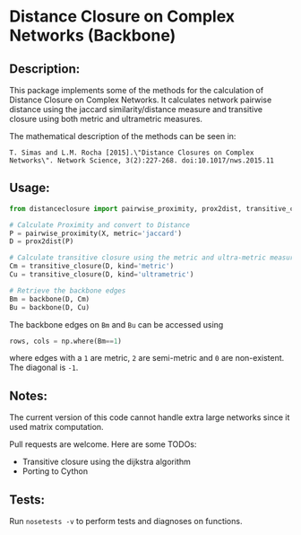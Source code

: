 Distance Closure on Complex Networks (Backbone)
===============================================

Description:
-----------

This package implements some of the methods for the calculation of Distance Closure on Complex Networks. 
It calculates network pairwise distance using the jaccard similarity/distance measure and transitive closure using both metric and ultrametric measures.

The mathematical description of the methods can be seen in:
```
T. Simas and L.M. Rocha [2015].\"Distance Closures on Complex Networks\". Network Science, 3(2):227-268. doi:10.1017/nws.2015.11
```

Usage:
------

```python
from distanceclosure import pairwise_proximity, prox2dist, transitive_closure, backbone

# Calculate Proximity and convert to Distance
P = pairwise_proximity(X, metric='jaccard')
D = prox2dist(P)

# Calculate transitive closure using the metric and ultra-metric measure
Cm = transitive_closure(D, kind='metric')
Cu = transitive_closure(D, kind='ultrametric')

# Retrieve the backbone edges
Bm = backbone(D, Cm)
Bu = backbone(D, Cu)
```

The backbone edges on `Bm` and `Bu` can be accessed using 
```python
rows, cols = np.where(Bm==1)
```
where edges with a `1` are metric, `2` are semi-metric and `0` are non-existent. The diagonal is `-1`.

Notes:
-----

The current version of this code cannot handle extra large networks since it used matrix computation.

Pull requests are welcome. Here are some TODOs:
- Transitive closure using the dijkstra algorithm
- Porting to Cython

Tests:
------
Run `nosetests -v` to perform tests and diagnoses on functions.
